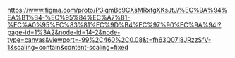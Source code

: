 https://www.figma.com/proto/P3lqmBo9CXsMRxfgXKsJtJ/%EC%9A%94%EA%B1%B4-%EC%95%84%EC%A7%81-%EC%A0%95%EC%83%81%EC%9D%B4%EC%97%90%EC%9A%94!?page-id=1%3A2&node-id=14-2&node-type=canvas&viewport=-99%2C460%2C0.08&t=fh63Q07I8JRzzSfV-1&scaling=contain&content-scaling=fixed

